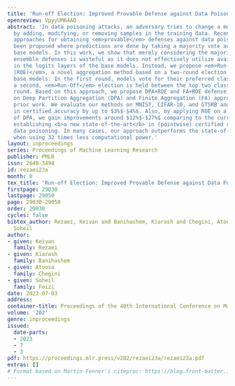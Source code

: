 ```yaml
---
title: 'Run-off Election: Improved Provable Defense against Data Poisoning Attacks'
openreview: VpyyUM64AQ
abstract: 'In data poisoning attacks, an adversary tries to change a model’s prediction
  by adding, modifying, or removing samples in the training data. Recently, <em>ensemble-based</em>
  approaches for obtaining <em>provable</em> defenses against data poisoning have
  been proposed where predictions are done by taking a majority vote across multiple
  base models. In this work, we show that merely considering the majority vote in
  ensemble defenses is wasteful as it does not effectively utilize available information
  in the logits layers of the base models. Instead, we propose <em>Run-Off Election
  (ROE)</em>, a novel aggregation method based on a two-round election across the
  base models: In the first round, models vote for their preferred class and then
  a second, <em>Run-Off</em> election is held between the top two classes in the first
  round. Based on this approach, we propose DPA+ROE and FA+ROE defense methods based
  on Deep Partition Aggregation (DPA) and Finite Aggregation (FA) approaches from
  prior work. We evaluate our methods on MNIST, CIFAR-10, and GTSRB and obtain improvements
  in certified accuracy by up to $3%$-$4%$. Also, by applying ROE on a boosted version
  of DPA, we gain improvements around $12%$-$27%$ comparing to the current state-of-the-art,
  establishing <b>a new state-of-the-art</b> in (pointwise) certified robustness against
  data poisoning. In many cases, our approach outperforms the state-of-the-art, even
  when using 32 times less computational power.'
layout: inproceedings
series: Proceedings of Machine Learning Research
publisher: PMLR
issn: 2640-3498
id: rezaei23a
month: 0
tex_title: 'Run-off Election: Improved Provable Defense against Data Poisoning Attacks'
firstpage: 29030
lastpage: 29050
page: 29030-29050
order: 29030
cycles: false
bibtex_author: Rezaei, Keivan and Banihashem, Kiarash and Chegini, Atoosa and Feizi,
  Soheil
author:
- given: Keivan
  family: Rezaei
- given: Kiarash
  family: Banihashem
- given: Atoosa
  family: Chegini
- given: Soheil
  family: Feizi
date: 2023-07-03
address: 
container-title: Proceedings of the 40th International Conference on Machine Learning
volume: '202'
genre: inproceedings
issued:
  date-parts:
  - 2023
  - 7
  - 3
pdf: https://proceedings.mlr.press/v202/rezaei23a/rezaei23a.pdf
extras: []
# Format based on Martin Fenner's citeproc: https://blog.front-matter.io/posts/citeproc-yaml-for-bibliographies/
---
```

